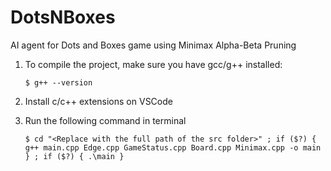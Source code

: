 # DotsNBoxes
AI agent for Dots and Boxes game using Minimax Alpha-Beta Pruning

1. To compile the project, make sure you have gcc/g++ installed:
    ```
    $ g++ --version
    ```

2. Install c/c++ extensions on VSCode
3. Run the following command in terminal
    ```
    $ cd "<Replace with the full path of the src folder>" ; if ($?) { g++ main.cpp Edge.cpp GameStatus.cpp Board.cpp Minimax.cpp -o main } ; if ($?) { .\main }
    ```

